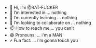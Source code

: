 - 👋 Hi, I’m @RAT-FUCKER
- 👀 I’m interested in ... nothing
- 🌱 I’m currently learning ... nothing
- 💞️ I’m looking to collaborate on ... nothing
- 📫 How to reach me ... you can't
- 😄 Pronouns: ... i'm a MAN
- ⚡ Fun fact: ... i'm gonna touch you

<!---
RAT-FUCKER/RAT-FUCKER is a ✨ special ✨ repository because its `README.md` (this file) appears on your GitHub profile.
You can click the Preview link to take a look at your changes.
--->
